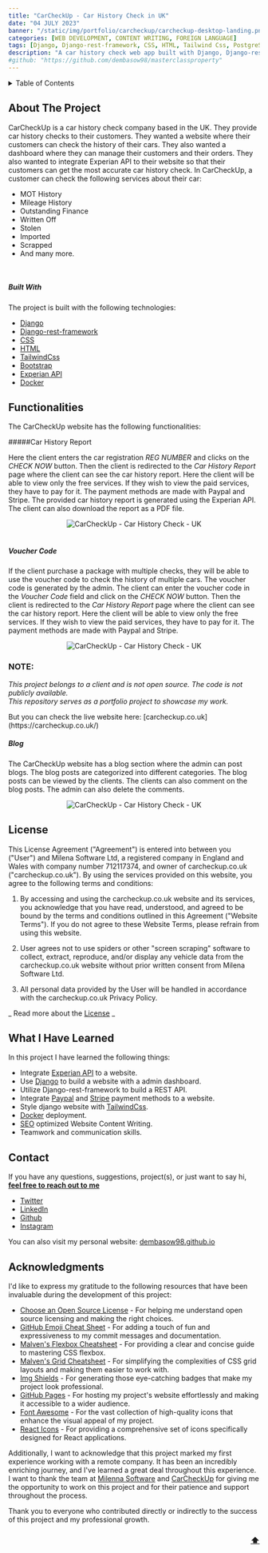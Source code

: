 ```yaml
---
title: "CarCheckUp - Car History Check in UK"
date: "04 JULY 2023"
banner: "/static/img/portfolio/carcheckup/carcheckup-desktop-landing.png"
categories: [WEB DEVELOPMENT, CONTENT WRITING, FOREIGN LANGUAGE]
tags: [Django, Django-rest-framework, CSS, HTML, Tailwind Css, PostgreSQL, Docker, Experian API]
description: "A car history check web app built with Django, Django-rest-framework, CSS, HTML, Tailwind Css, PostgreSQL, Docker, Experian API for a UK based client."
#github: "https://github.com/dembasow98/masterclassproperty"
---
```



<a name="readme-top"></a>

<!-- [![Contributors][contributors-shield]][contributors-url]
[![Forks][forks-shield]][forks-url]
[![Stargazers][stars-shield]][stars-url]
[![Issues][issues-shield]][issues-url]
[![MIT License][license-shield]][license-url]
[![LinkedIn][linkedin-shield]][linkedin-url]
 -->


<!-- TABLE OF CONTENTS -->
<details>
  <summary>Table of Contents</summary>
  <ol>
    <li>
      <a href="#about-the-project">About The Project</a>
      <ul>
        <li><a href="#built-with">Built With</a></li>
      </ul>
    </li>
    <li>
      <a href="#getting-started">Getting Started</a>
      <ul>
        <li><a href="#prerequisites">Prerequisites</a></li>
        <li><a href="#installation">Installation</a></li>
      </ul>
    </li>
    <li><a href="#usage">Usage</a></li>
    <li><a href="#roadmap">Roadmap</a></li>
    <li><a href="#contributing">Contributing</a></li>
    <li><a href="#license">License</a></li>
    <li><a href="#contact">Contact</a></li>
    <li><a href="#acknowledgments">Acknowledgments</a></li>
  </ol>
</details>



<!-- ABOUT THE PROJECT -->
## About The Project
<!-- PROJECT LOGO -->
<!-- <br />
<div align="center">
  <a href="carcheckup.co.uk">
    <img src="/static/img/portfolio/carcheckup/logo.png" alt="CarCheckUp - Car History Check - UK" >
  </a>

  <h3 align="center">CarCheckUp - Car History Check in UK</h3>

  <p align="center">
    <a href="https://github.com/dembasow98/Best-README-Template"><strong>Explore the docs »</strong></a>
    <br />
    <br />
    <a href="https://github.com/dembasow98/Best-README-Template">View Demo</a>
    ·
    <a href="https://github.com/dembasow98/Best-README-Template/issues">Report Bug</a>
    ·
    <a href="https://github.com/dembasow98/Best-README-Template/issues">Request Feature</a>
  </p>
</div> -->

CarCheckUp is a car history check company based in the UK. They provide car history checks to their customers. They wanted a website where their customers can check the history of their cars. They also wanted a dashboard where they can manage their customers and their orders. They also wanted to integrate Experian API to their website so that their customers can get the most accurate car history check. In CarCheckUp, a customer can check the following services about their car:
  - MOT History
  - Mileage History
  - Outstanding Finance
  - Written Off
  - Stolen
  - Imported
  - Scrapped
  - And many more.

<br/>


##### Built With

The project is built with the following technologies:
* [Django][Django-url]
* [Django-rest-framework][Django-rest-framework-url]
* [CSS][CSS-url]
* [HTML][HTML-url]
* [TailwindCss][Tailwind Css-url]
* [Bootstrap][Bootstrap-url]
* [Experian API][Experian API-url]
* [Docker][Docker-url]




<!-- GETTING STARTED -->
## Functionalities

The CarCheckUp website has the following functionalities:

#####Car History Report

Here the client enters the car registration *REG NUMBER* and clicks on the *CHECK NOW* button. Then the client is redirected to the *Car History Report* page where the client can see the car history report. Here the client will be able to view only the free services. If they wish to view the paid services, they have to pay for it. The payment methods are made with Paypal and Stripe. 
The provided car history report is generated using the Experian API. The client can also download the report as a PDF file.

<div align="center">
  <img src="/static/img/portfolio/carcheckup/carcheckup-desktop-landing.png" alt="CarCheckUp - Car History Check - UK" >
</div>
<br/>

##### Voucher Code

If the client purchase a package with multiple checks, they will be able to use the voucher code to check the history of multiple cars. The voucher code is generated by the admin. The client can enter the voucher code in the *Voucher Code* field and click on the *CHECK NOW* button. Then the client is redirected to the *Car History Report* page where the client can see the car history report. Here the client will be able to view only the free services. If they wish to view the paid services, they have to pay for it. The payment methods are made with Paypal and Stripe.

<div align="center">
  <img src="/static/img/portfolio/carcheckup/carcheckup-service.png" alt="CarCheckUp - Car History Check - UK" >
</div>



### NOTE:

<p align="left">
  <em>This project belongs to a client and is not open source. The code is not publicly available.</em>
  <br />
  <em>This repository serves as a portfolio project to showcase my work.</em> 
</p>
But you can check the live website here: [carcheckup.co.uk](https://carcheckup.co.uk/)




##### Blog

The CarCheckUp website has a blog section where the admin can post blogs. The blog posts are categorized into different categories. The blog posts can be viewed by the clients. The clients can also comment on the blog posts. The admin can also delete the comments.

<div align="center">
  <img src="/static/img/portfolio/carcheckup/carcheckup-desktop-bloging-png.png" alt="CarCheckUp - Car History Check - UK" >
</div>


<!-- LICENSE -->
## License


This License Agreement ("Agreement") is entered into between you ("User") and Milena Software Ltd, a registered company in England and Wales with company number 712117374, and owner of carcheckup.co.uk ("carcheckup.co.uk"). By using the services provided on this website, you agree to the following terms and conditions:


1. By accessing and using the carcheckup.co.uk website and its services, you acknowledge that you have read, understood, and agreed to be bound by the terms and conditions outlined in this Agreement ("Website Terms"). If you do not agree to these Website Terms, please refrain from using this website.

2. User agrees not to use spiders or other "screen scraping" software to collect, extract, reproduce, and/or display any vehicle data from the carcheckup.co.uk website without prior written consent from Milena Software Ltd.

3. All personal data provided by the User will be handled in accordance with the carcheckup.co.uk Privacy Policy.

_ Read more about the [License](https://carcheckup.co.uk/terms-conditions) _


## What I Have Learned

In this project I have learned the following things:

* Integrate [Experian API][Experian API-url] to a website.
* Use [Django][Django-url] to build a website with a admin dashboard.
* Utilize Django-rest-framework to build a REST API.
* Integrate [Paypal][Paypal-url] and [Stripe][Stripe-url] payment methods to a website.
* Style django website with [TailwindCss][Tailwind Css-url].
* [Docker][Docker-url] deployment.
* [SEO](SEO-url) optimized Website Content Writing.
* Teamwork and communication skills.


<!-- CONTACT -->
## Contact


If you have any questions, suggestions, project(s), or just want to say hi, **[feel free to reach out to me](mailto:your.email@example.com)**

- [Twitter](https://twitter.com/dembasowfr)
- [LinkedIn](https://www.linkedin.com/in/demba-sow-95903a22a/)
- [Github](https://github.com/dembasow98)
- [Instagram](https://www.instagram.com/dembasowofficial/)

You can also visit my personal website: [dembasow98.github.io](https://dembasow98.github.io/)



<!-- ACKNOWLEDGMENTS -->
## Acknowledgments

I'd like to express my gratitude to the following resources that have been invaluable during the development of this project:

* [Choose an Open Source License](https://choosealicense.com) - For helping me understand open source licensing and making the right choices.
* [GitHub Emoji Cheat Sheet](https://www.webpagefx.com/tools/emoji-cheat-sheet) - For adding a touch of fun and expressiveness to my commit messages and documentation.
* [Malven's Flexbox Cheatsheet](https://flexbox.malven.co/) - For providing a clear and concise guide to mastering CSS flexbox.
* [Malven's Grid Cheatsheet](https://grid.malven.co/) - For simplifying the complexities of CSS grid layouts and making them easier to work with.
* [Img Shields](https://shields.io) - For generating those eye-catching badges that make my project look professional.
* [GitHub Pages](https://pages.github.com) - For hosting my project's website effortlessly and making it accessible to a wider audience.
* [Font Awesome](https://fontawesome.com) - For the vast collection of high-quality icons that enhance the visual appeal of my project.
* [React Icons](https://react-icons.github.io/react-icons/search) - For providing a comprehensive set of icons specifically designed for React applications.

Additionally, I want to acknowledge that this project marked my first experience working with a remote company. It has been an incredibly enriching journey, and I've learned a great deal throughout this experience. I want to thank the team at [Milenna Software](https://milenasoftware.com) and [CarCheckUp](https://carcheckup.co.uk) for giving me the opportunity to work on this project and for their patience and support throughout the process.

Thank you to everyone who contributed directly or indirectly to the success of this project and my professional growth.



<h3 align="right"><a href="#">⬆️</a></h3>


<!-- MARKDOWN LINKS & IMAGES -->
<!-- https://www.markdownguide.org/basic-syntax/#reference-style-links -->
[contributors-shield]: https://img.shields.io/github/contributors/dembasow98/Best-README-Template.svg?style=for-the-badge
[contributors-url]: https://github.com/dembasow98/Best-README-Template/graphs/contributors
[forks-shield]: https://img.shields.io/github/forks/dembasow98/Best-README-Template.svg?style=for-the-badge
[forks-url]: https://github.com/dembasow98/Best-README-Template/network/members
[stars-shield]: https://img.shields.io/github/stars/dembasow98/Best-README-Template.svg?style=for-the-badge
[stars-url]: https://github.com/dembasow98/Best-README-Template/stargazers
[issues-shield]: https://img.shields.io/github/issues/dembasow98/Best-README-Template.svg?style=for-the-badge
[issues-url]: https://github.com/dembasow98/Best-README-Template/issues
[license-shield]: https://img.shields.io/github/license/dembasow98/Best-README-Template.svg?style=for-the-badge
[license-url]: https://github.com/dembasow98/Best-README-Template/blob/master/LICENSE.txt
[linkedin-shield]: https://img.shields.io/badge/-LinkedIn-black.svg?style=for-the-badge&logo=linkedin&colorB=555
[linkedin-url]: https://linkedin.com/in/dembasow98
[product-screenshot]: images/screenshot.png
[Next.js]: https://img.shields.io/badge/next.js-000000?style=for-the-badge&logo=nextdotjs&logoColor=white
[Next-url]: https://nextjs.org/
[React.js]: https://img.shields.io/badge/React-20232A?style=for-the-badge&logo=react&logoColor=61DAFB
[React-url]: https://reactjs.org/
[Vue.js]: https://img.shields.io/badge/Vue.js-35495E?style=for-the-badge&logo=vuedotjs&logoColor=4FC08D
[Vue-url]: https://vuejs.org/
[Angular.io]: https://img.shields.io/badge/Angular-DD0031?style=for-the-badge&logo=angular&logoColor=white
[Angular-url]: https://angular.io/
[Svelte.dev]: https://img.shields.io/badge/Svelte-4A4A55?style=for-the-badge&logo=svelte&logoColor=FF3E00
[Svelte-url]: https://svelte.dev/
[Laravel.com]: https://img.shields.io/badge/Laravel-FF2D20?style=for-the-badge&logo=laravel&logoColor=white
[Laravel-url]: https://laravel.com
[Bootstrap.com]: https://img.shields.io/badge/Bootstrap-563D7C?style=for-the-badge&logo=bootstrap&logoColor=white
[Bootstrap-url]: https://getbootstrap.com
[JQuery.com]: https://img.shields.io/badge/jQuery-0769AD?style=for-the-badge&logo=jquery&logoColor=white
[JQuery-url]: https://jquery.com 
[Django]: https://img.shields.io/badge/Django-092E20?style=for-the-badge&logo=django&logoColor=white
[Django-url]: https://www.djangoproject.com/
[Django-rest-framework]: https://img.shields.io/badge/Django-REST%20Framework-092E20?style=for-the-badge&logo=django&logoColor=white
[Django-rest-framework-url]: https://www.django-rest-framework.org/
[CSS]: https://img.shields.io/badge/CSS-239120?&style=for-the-badge&logo=css3&logoColor=white
[CSS-url]: https://developer.mozilla.org/en-US/docs/Web/CSS
[HTML]: https://img.shields.io/badge/HTML-239120?&style=for-the-badge&logo=html5&logoColor=white
[HTML-url]: https://developer.mozilla.org/en-US/docs/Web/HTML
[Tailwind Css]: https://img.shields.io/badge/Tailwind%20Css-239120?&style=for-the-badge&logo=tailwind-css&logoColor=white
[Tailwind Css-url]: https://tailwindcss.com/
[PostgreSQL]: https://img.shields.io/badge/PostgreSQL-239120?&style=for-the-badge&logo=postgresql&logoColor=white
[PostgreSQL-url]: https://www.postgresql.org/
[Docker]: https://img.shields.io/badge/Docker-239120?&style=for-the-badge&logo=docker&logoColor=white
[Docker-url]: https://www.docker.com/
[Experian API]: https://img.shields.io/badge/Experian%20API-239120?&style=for-the-badge&logo=experian&logoColor=white
[Experian API-url]: https://developer.experian.com/
[Paypal]: https://img.shields.io/badge/Paypal-239120?&style=for-the-badge&logo=paypal&logoColor=white
[Paypal-url]: https://developer.paypal.com/
[Stripe]: https://img.shields.io/badge/Stripe-239120?&style=for-the-badge&logo=stripe&logoColor=white
[Stripe-url]: https://stripe.com/
[SEO]: https://img.shields.io/badge/SEO-239120?&style=for-the-badge&logo=seo&logoColor=white
[SEO-url]: https://developers.google.com/search/docs/fundamentals/seo-starter-guide
